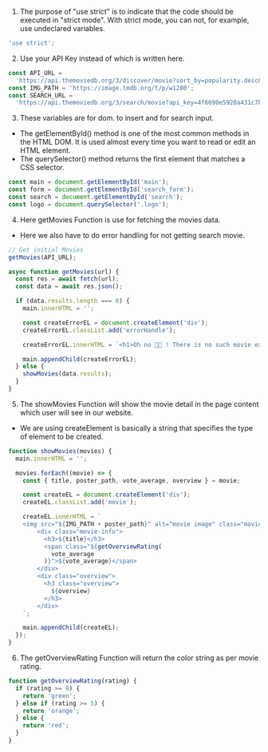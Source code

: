 1. The purpose of "use strict" is to indicate that the code should be executed in "strict mode".
   With strict mode, you can not, for example, use undeclared variables.

```js
'use strict';
```

2. Use your API Key instead of which is written here.

```js
const API_URL =
  'https://api.themoviedb.org/3/discover/movie?sort_by=popularity.desc&api_key=4f6690e5920a43000b65b9bf0b5869bf&page=1';
const IMG_PATH = 'https://image.tmdb.org/t/p/w1280';
const SEARCH_URL =
  'https://api.themoviedb.org/3/search/movie?api_key=4f6690e5920a431c7b65b9bf0b5869bf&query="';
```

3. These variables are for dom. to insert and for search input.

- The getElementById() method is one of the most common methods in the HTML DOM. It is used almost every time you want to read or edit an HTML element.
- The querySelector() method returns the first element that matches a CSS selector.

```js
const main = document.getElementById('main');
const form = document.getElementById('search_form');
const search = document.getElementById('search');
const logo = document.querySelector('.logo');
```

4. Here getMovies Function is use for fetching the movies data.

- Here we also have to do error handling for not getting search movie.

```js
// Get initial Movies
getMovies(API_URL);

async function getMovies(url) {
  const res = await fetch(url);
  const data = await res.json();

  if (data.results.length === 0) {
    main.innerHTML = '';

    const createErrorEL = document.createElement('div');
    createErrorEL.classList.add('errorHandle');

    createErrorEL.innerHTML = `<h1>Oh no 🙅🏻 ! There is no such movie exists </h1>`;

    main.appendChild(createErrorEL);
  } else {
    showMovies(data.results);
  }
}
```

5. The showMovies Function will show the movie detail in the page content which user will see in our website.

- We are using createElement is basically a string that specifies the type of element to be created.

```js
function showMovies(movies) {
  main.innerHTML = '';

  movies.forEach((movie) => {
    const { title, poster_path, vote_average, overview } = movie;

    const createEL = document.createElement('div');
    createEL.classList.add('movie');

    createEL.innerHTML = `
    <img src="${IMG_PATH + poster_path}" alt="movie image" class="movie-img" />
        <div class="movie-info">
          <h3>${title}</h3>
          <span class="${getOverviewRating(
            vote_average
          )}">${vote_average}</span>
        </div>
        <div class="overview">
          <h3 class="overview">
            ${overview}
          </h3>
        </div>
    `;

    main.appendChild(createEL);
  });
}
```

6. The getOverviewRating Function will return the color string as per movie rating.

```js
function getOverviewRating(rating) {
  if (rating >= 8) {
    return 'green';
  } else if (rating >= 5) {
    return 'orange';
  } else {
    return 'red';
  }
}
```
